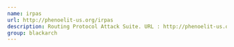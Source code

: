 ```yaml
---
name: irpas
url: http://phenoelit-us.org/irpas
description: Routing Protocol Attack Suite. URL : http://phenoelit-us.org/irpas Groups : blackarch blackarch-exploitation
group: blackarch
---
```

